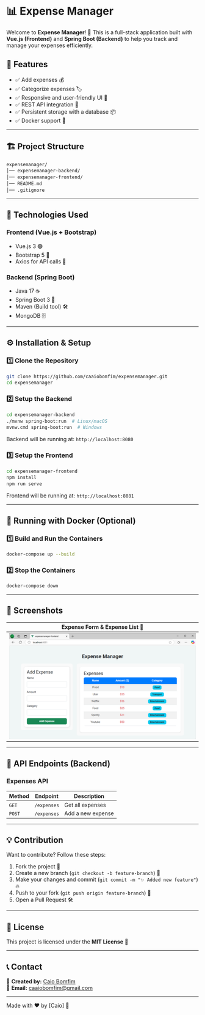 # 📊 Expense Manager

Welcome to **Expense Manager**! 🚀 This is a full-stack application built with **Vue.js (Frontend)** and **Spring Boot (Backend)** to help you track and manage your expenses efficiently.

## 🌟 Features

- ✅ Add expenses 💰
- ✅ Categorize expenses 🏷️
- ✅ Responsive and user-friendly UI 🎨
- ✅ REST API integration 🔗
- ✅ Persistent storage with a database 📦
- ✅ Docker support 🐳

---

## 🏗️ Project Structure

```bash
expensemanager/
│── expensemanager-backend/
│── expensemanager-frontend/
│── README.md
│── .gitignore
```

---

## 🚀 Technologies Used

### **Frontend (Vue.js + Bootstrap)**
- Vue.js 3 🟢
- Bootstrap 5 🎨
- Axios for API calls 🔄

### **Backend (Spring Boot)**
- Java 17 ☕
- Spring Boot 3 🌱
- Maven (Build tool) 🛠️
- MongoDB 🗄️

---

## ⚙️ Installation & Setup

### **1️⃣ Clone the Repository**
```sh
git clone https://github.com/caaiobomfim/expensemanager.git
cd expensemanager
```

### **2️⃣ Setup the Backend**
```sh
cd expensemanager-backend
./mvnw spring-boot:run  # Linux/macOS
mvnw.cmd spring-boot:run  # Windows
```

Backend will be running at: `http://localhost:8080`

### **3️⃣ Setup the Frontend**
```sh
cd expensemanager-frontend
npm install
npm run serve
```

Frontend will be running at: `http://localhost:8081`

---

## 🐳 Running with Docker (Optional)

### **1️⃣ Build and Run the Containers**
```sh
docker-compose up --build
```

### **2️⃣ Stop the Containers**
```sh
docker-compose down
```

---

## 📸 Screenshots

| Expense Form & Expense List 📝 |
|-----------------------------|
| ![Expense Form & List](screenshots\expensemanager-screenshot-v0.0.1.png) |

---

## 🎯 API Endpoints (Backend)

### **Expenses API**
| Method | Endpoint | Description |
|--------|---------|-------------|
| `GET` | `/expenses` | Get all expenses |
| `POST` | `/expenses` | Add a new expense |

---

## 💡 Contribution

Want to contribute? Follow these steps:

1. Fork the project 🍴
2. Create a new branch (`git checkout -b feature-branch`) 🌱
3. Make your changes and commit (`git commit -m "✨ Added new feature"`) 🔥
4. Push to your fork (`git push origin feature-branch`) 🚀
5. Open a Pull Request 🛠️

---

## 📜 License

This project is licensed under the **MIT License** 📜

---

## 📞 Contact

💬 **Created by:** [Caio Bomfim](https://github.com/caaiobomfim)  
📧 **Email:** caaiobomfim@gmail.com  

---

Made with ❤️ by [Caio] 🚀